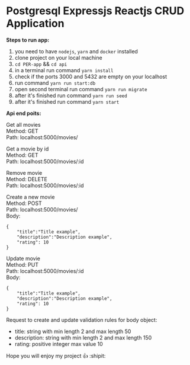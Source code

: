 # Postgresql Expressjs Reactjs CRUD Application

**Steps to run app:**
1. you need to have `nodejs`, `yarn` and `docker` installed
2. clone project on your local machine
3. `cd PER-app` && `cd api`
4. in a terminal run command `yarn install`
5. check if the ports 3000 and 5432 are empty on your localhost
6. run command `yarn run start:db`
7. open second terminal run command `yarn run migrate`
8. after it's finished run command `yarn run seed`
9. after it's finished run command `yarn start`

**Api end poits:**

Get all movies  
Method: GET  
Path: localhost:5000/movies/  

Get a movie by id  
Method: GET  
Path: localhost:5000/movies/:id  

Remove movie  
Method: DELETE   
Path: localhost:5000/movies/:id   

Create a new movie  
Method: POST  
Path: localhost:5000/movies/  
Body:  
```
{
    "title":"Title example",
    "description":"Description example",
    "rating": 10
}
```

Update movie  
Method: PUT  
Path: localhost:5000/movies/:id    
Body:  
```
{
    "title":"Title example",
    "description":"Description example",
    "rating": 10
}
```

Request to create and update validation rules for body object:   
* title: string with min length 2 and max length 50    
* description: string with min length 2 and max length 150    
* rating: positive integer max value 10   

Hope you will enjoy my project :+1: :shipit:  
